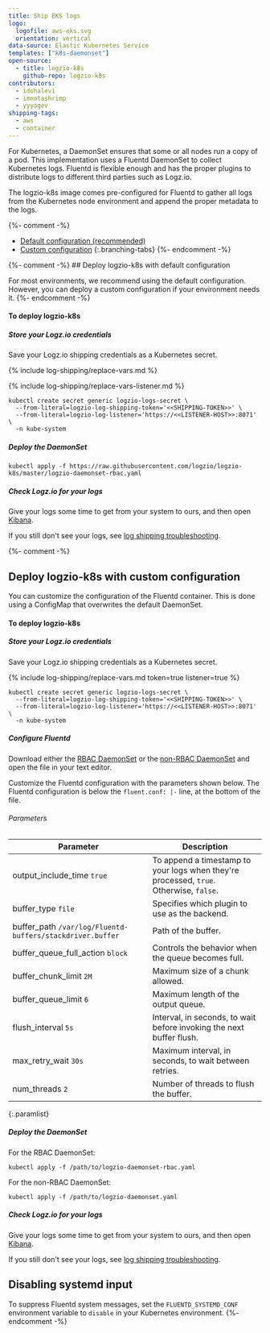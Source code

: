 ```yaml
---
title: Ship EKS logs
logo:
  logofile: aws-eks.svg
  orientation: vertical
data-source: Elastic Kubernetes Service
templates: ["k8s-daemonset"]
open-source:
  - title: logzio-k8s
    github-repo: logzio-k8s
contributors:
  - idohalevi
  - imnotashrimp
  - yyyogev
shipping-tags:
  - aws
  - container
---
```


For Kubernetes, a DaemonSet ensures that some or all nodes run a copy of a pod.
This implementation uses a Fluentd DaemonSet to collect Kubernetes logs.
Fluentd is flexible enough and has the proper plugins to distribute logs to different third parties such as Logz.io.

The logzio-k8s image comes pre-configured for Fluentd to gather all logs from the Kubernetes node environment and append the proper metadata to the logs.

{%- comment -%} <div class="branching-container">

* [Default configuration <span class="sm ital">(recommended)</span>](#default-config)
* [Custom configuration](#custom-config)
{:.branching-tabs} {%- endcomment -%}

<!-- tab:start -->
<div id="default-config">

{%- comment -%} ## Deploy logzio-k8s with default configuration

For most environments, we recommend using the default configuration.
However, you can deploy a custom configuration if your environment needs it. {%- endcomment -%}

#### To deploy logzio-k8s

<div class="tasklist">

##### Store your Logz.io credentials

Save your Logz.io shipping credentials as a Kubernetes secret.

{% include log-shipping/replace-vars.md %}

{% include log-shipping/replace-vars-listener.md %}

```shell
kubectl create secret generic logzio-logs-secret \
  --from-literal=logzio-log-shipping-token='<<SHIPPING-TOKEN>>' \
  --from-literal=logzio-log-listener='https://<<LISTENER-HOST>>:8071' \
  -n kube-system
```

##### Deploy the DaemonSet

```shell
kubectl apply -f https://raw.githubusercontent.com/logzio/logzio-k8s/master/logzio-daemonset-rbac.yaml
```

##### Check Logz.io for your logs

Give your logs some time to get from your system to ours,
and then open [Kibana](https://app.logz.io/#/dashboard/kibana).

If you still don't see your logs,
see [log shipping troubleshooting]({{site.baseurl}}/user-guide/log-shipping/log-shipping-troubleshooting.html).

</div>

</div>
<!-- tab:end -->

{%- comment -%} <!-- tab:start -->
<div id="custom-config">

## Deploy logzio-k8s with custom configuration

You can customize the configuration of the Fluentd container.
This is done using a ConfigMap that overwrites the default DaemonSet.

#### To deploy logzio-k8s

<div class="tasklist">

##### Store your Logz.io credentials

Save your Logz.io shipping credentials as a Kubernetes secret.

{% include log-shipping/replace-vars.md token=true listener=true %}

```shell
kubectl create secret generic logzio-logs-secret \
  --from-literal=logzio-log-shipping-token='<<SHIPPING-TOKEN>>' \
  --from-literal=logzio-log-listener='https://<<LISTENER-HOST>>:8071' \
  -n kube-system
```

##### Configure Fluentd

Download either
the [RBAC DaemonSet](https://raw.githubusercontent.com/logzio/logzio-k8s/master/logzio-daemonset-rbac.yaml)
or the [non-RBAC DaemonSet](https://raw.githubusercontent.com/logzio/logzio-k8s/master/logzio-daemonset.yaml)
and open the file in your text editor.

Customize the Fluentd configuration with the parameters shown below.
The Fluentd configuration is below the `fluent.conf: |-` line, at the bottom of the file.

###### Parameters

| Parameter | Description |
|---|---|
| output_include_time <span class="default-param">`true`</span> | To append a timestamp to your logs when they're processed, `true`. Otherwise, `false`. |
| buffer_type <span class="default-param">`file`</span> | Specifies which plugin to use as the backend. |
| buffer_path <span class="default-param">`/var/log/Fluentd-buffers/stackdriver.buffer`</span> | Path of the buffer. |
| buffer_queue_full_action <span class="default-param">`block`</span> | Controls the behavior when the queue becomes full. |
| buffer_chunk_limit <span class="default-param">`2M`</span> | Maximum size of a chunk allowed. |
| buffer_queue_limit <span class="default-param">`6`</span> | Maximum length of the output queue. |
| flush_interval <span class="default-param">`5s`</span> | Interval, in seconds, to wait before invoking the next buffer flush. |
| max_retry_wait <span class="default-param">`30s`</span> | Maximum interval, in seconds, to wait between retries. |
| num_threads <span class="default-param">`2`</span> | Number of threads to flush the buffer. |
{:.paramlist}

##### Deploy the DaemonSet

For the RBAC DaemonSet:

```shell
kubectl apply -f /path/to/logzio-daemonset-rbac.yaml
```

For the non-RBAC DaemonSet:

```shell
kubectl apply -f /path/to/logzio-daemonset.yaml
```

##### Check Logz.io for your logs

Give your logs some time to get from your system to ours,
and then open [Kibana](https://app.logz.io/#/dashboard/kibana).

If you still don't see your logs,
see [log shipping troubleshooting]({{site.baseurl}}/user-guide/log-shipping/log-shipping-troubleshooting.html).

</div>

</div>
<!-- tab:end -->

</div>
<!-- tabContainer:end -->

## Disabling systemd input

To suppress Fluentd system messages, set the `FLUENTD_SYSTEMD_CONF` environment variable to `disable` in your Kubernetes environment. {%- endcomment -%}
